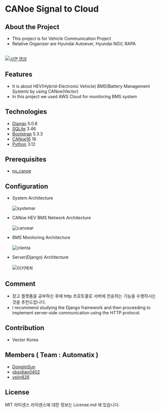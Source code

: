 # CANoe Signal to Cloud

## About the Project
- This project is for Vehicle Communication Project
- Relative Organizer are Hyundai Autoever, Hyundai NGV, RAPA
<br></br>

[![시연 영상](https://img.youtube.com/vi/gK7qffP-1Zc/0.jpg)](https://www.youtube.com/watch?v=gK7qffP-1Zc)




## Features
- It is about HEV(Hybrid-Electronic Vehicle) BMS(Battery Management System) by using CANoe(Vector)
- In this project we used AWS Cloud for monitoring BMS system

## Technologies

- [Django](https://www.djangoproject.com/) 5.0.6
- [SQLite](https://www.sqlite.org/) 3.46
- [Bootstrap](https://getbootstrap.com/) 5.3.3
- [CANoe16](https://www.vector.com/int/en/download/canoe-full-installer-16-sp6/) 16
- [Python](https://www.python.org/) 3.12

## Prerequisites

- [py_canoe](https://github.com/chaitu-ycr/py_canoe.git)


## Configuration
- System Architecture
<br></br>
![systemar](https://github.com/NahyunEE/CANoeSiganl_to_CloudServer/assets/50420981/62e2c86d-92a3-4246-9db7-5c4e450cfdf2)

- CANoe HEV BMS Network Architecture
<br></br>
![canoear](https://github.com/NahyunEE/CANoeSiganl_to_CloudServer/assets/50420981/98f7d3b5-aea5-4bc9-8b30-61b34b97ce23)

- BMS Monitoring Architecture
<br></br>
![clienta](https://github.com/NahyunEE/CANoeSiganl_to_CloudServer/assets/50420981/fa1ea4cc-09fe-4c61-8b0e-6e7b3f7baa60)

- Server(Django) Architecture
<br></br>
![아키텍쳐](https://github.com/NahyunEE/CANoeSiganl_to_CloudServer/assets/50420981/053480cb-5bbc-4d20-aaaa-0fc210c2100b)



## Comment
- 장고 플랫폼을 공부하신 후에 http 프로토콜로 서버에 전송하는 기능을 수행하시는 것을 추천드립니다.
- I recommend studying the Django framework and then proceeding to implement server-side communication using the HTTP protocol.

  
## Contribution
- Vector Korea

## Members ( Team : Automatix )
- [DongjinSun](https://github.com/DongjinSun)
- [obsidian0402](https://github.com/obsidian0402)
- [yejin826](https://github.com/yejin826)

## License
MIT 라이센스
라이센스에 대한 정보는 License.md 에 있습니다.





<!--URLS-->
[license-url]: License.md
